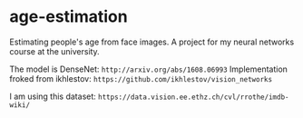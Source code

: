 # age-estimation
Estimating people's age from face images. A project for my neural networks course at the university.

The model is DenseNet: `http://arxiv.org/abs/1608.06993`
Implementation froked from ikhlestov: `https://github.com/ikhlestov/vision_networks`

I am using this dataset: `https://data.vision.ee.ethz.ch/cvl/rrothe/imdb-wiki/`
